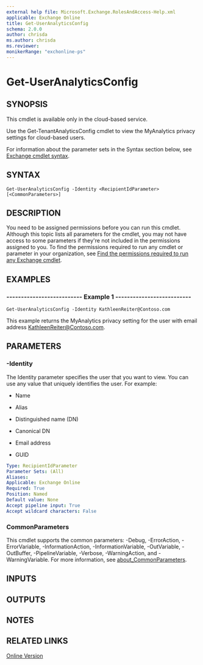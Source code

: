 ```yaml
---
external help file: Microsoft.Exchange.RolesAndAccess-Help.xml
applicable: Exchange Online
title: Get-UserAnalyticsConfig
schema: 2.0.0
author: chrisda
ms.author: chrisda
ms.reviewer:
monikerRange: "exchonline-ps"
---
```


# Get-UserAnalyticsConfig

## SYNOPSIS
This cmdlet is available only in the cloud-based service.

Use the Get-TenantAnalyticsConfig cmdlet to view the MyAnalytics privacy settings for cloud-based users.

For information about the parameter sets in the Syntax section below, see [Exchange cmdlet syntax](https://docs.microsoft.com/powershell/exchange/exchange-server/exchange-cmdlet-syntax).

## SYNTAX

```
Get-UserAnalyticsConfig -Identity <RecipientIdParameter> [<CommonParameters>]
```

## DESCRIPTION
You need to be assigned permissions before you can run this cmdlet. Although this topic lists all parameters for the cmdlet, you may not have access to some parameters if they're not included in the permissions assigned to you. To find the permissions required to run any cmdlet or parameter in your organization, see [Find the permissions required to run any Exchange cmdlet](https://docs.microsoft.com/powershell/exchange/exchange-server/find-exchange-cmdlet-permissions).

## EXAMPLES

### -------------------------- Example 1 --------------------------
```
Get-UserAnalyticsConfig -Identity KathleenReiter@Contoso.com
```

This example returns the MyAnalytics privacy setting for the user with email address KathleenReiter@Contoso.com.

## PARAMETERS

### -Identity
The Identity parameter specifies the user that you want to view. You can use any value that uniquely identifies the user. For example:

- Name

- Alias

- Distinguished name (DN)

- Canonical DN

- Email address

- GUID

```yaml
Type: RecipientIdParameter
Parameter Sets: (All)
Aliases:
Applicable: Exchange Online
Required: True
Position: Named
Default value: None
Accept pipeline input: True
Accept wildcard characters: False
```

### CommonParameters
This cmdlet supports the common parameters: -Debug, -ErrorAction, -ErrorVariable, -InformationAction, -InformationVariable, -OutVariable, -OutBuffer, -PipelineVariable, -Verbose, -WarningAction, and -WarningVariable. For more information, see [about_CommonParameters](https://go.microsoft.com/fwlink/p/?LinkID=113216).

## INPUTS

###  

## OUTPUTS

###  

## NOTES

## RELATED LINKS

[Online Version](https://technet.microsoft.com/library/c10fd535-627a-4e9e-be13-5dda9820979e.aspx)
